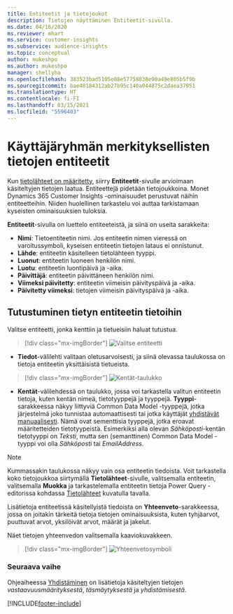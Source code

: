 ```yaml
---
title: Entiteetit ja tietojoukot
description: Tietojen näyttäminen Entiteetit-sivulla.
ms.date: 04/16/2020
ms.reviewer: mhart
ms.service: customer-insights
ms.subservice: audience-insights
ms.topic: conceptual
author: mukeshpo
ms.author: mukeshpo
manager: shellyha
ms.openlocfilehash: 383523bad5105e08e57758838e90a49e805b5f9b
ms.sourcegitcommit: bae40184312ab27b95c140a044875c2daea37951
ms.translationtype: HT
ms.contentlocale: fi-FI
ms.lasthandoff: 03/15/2021
ms.locfileid: "5596403"
---
```

# <a name="entities-in-audience-insights"></a>Käyttäjäryhmän merkityksellisten tietojen entiteetit

Kun [tietolähteet on määritetty](data-sources.md), siirry **Entiteetit**-sivulle arvioimaan käsiteltyjen tietojen laatua. Entiteettejä pidetään tietojoukkoina. Monet Dynamics 365 Customer Insights -ominaisuudet perustuvat näihin entiteetteihin. Niiden huolellinen tarkastelu voi auttaa tarkistamaan kyseisten ominaisuuksien tuloksia.

**Entiteetit**-sivulla on luettelo entiteeteistä, ja siinä on useita sarakkeita:

- **Nimi**: Tietoentiteetin nimi. Jos entiteetin nimen vieressä on varoitussymboli, kyseisen entiteetin tietojen lataus ei onnistunut.
- **Lähde**: entiteetin käsitelleen tietolähteen tyyppi.
- **Luonut**: entiteetin luoneen henkilön nimi.
- **Luotu**: entiteetin luontipäivä ja -aika.
- **Päivittäjä**: entiteetin päivittäneen henkilön nimi.
- **Viimeksi päivitetty**: entiteetin viimeisin päivityspäivä ja -aika.
- **Päivitetty viimeksi**: tietojen viimeisin päivityspäivä ja -aika.

## <a name="exploring-a-specific-entitys-data"></a>Tutustuminen tietyn entiteetin tietoihin

Valitse entiteetti, jonka kenttiin ja tietueisiin haluat tutustua.

> [!div class="mx-imgBorder"]
> ![Valitse entiteetti](media/data-manager-entities-data.png "Valitse entiteetti")

- **Tiedot**-välilehti valitaan oletusarvoisesti, ja siinä olevassa taulukossa on tietoja entiteetin yksittäisistä tietueista.

> [!div class="mx-imgBorder"]
> ![Kentät-taulukko](media/data-manager-entities-fields.PNG "Kentät-taulukko")

- **Kentät**-välilehdessä on taulukko, jossa voi tarkastella valitun entiteetin tietoja, kuten kentän nimeä, tietotyyppejä ja tyyppejä. **Tyyppi**-sarakkeessa näkyy liittyviä Common Data Model -tyyppejä, jotka järjestelmä joko tunnistaa automaattisesti tai jotka käyttäjät [yhdistävät manuaalisesti](map-entities.md). Nämä ovat sementtisia tyyppejä, jotka eroavat määritetteiden tietotyypeistä. Esimerkiksi alla olevan *Sähköposti*-kentän tietotyyppi on *Teksti*, mutta sen (semanttinen) Common Data Model -tyyppi voi olla *Sähköposti* tai *EmailAddress*.

> [!NOTE]
> Kummassakin taulukossa näkyy vain osa entiteetin tiedoista. Voit tarkastella koko tietojoukkoa siirtymällä **Tietolähteet**-sivulle, valitsemalla entiteetin, valitsemalla **Muokka** ja tarkastelemalla entiteetin tietoja Power Query -editorissa kohdassa [Tietolähteet](data-sources.md) kuvatulla tavalla.

Lisätietoja entiteetissä käsitellyistä tiedoista on **Yhteenveto**-sarakkeessa, jossa on joitakin tärkeitä tietoja tietojen ominaisuuksista, kuten tyhjäarvot, puuttuvat arvot, yksilöivät arvot, määrät ja jakelut.

Näet tietojen yhteenvedon valitsemalla kaaviokuvakkeen.

> [!div class="mx-imgBorder"]
> ![Yhteenvetosymboli](media/data-manager-entities-summary.png "Tietojen yhteenvetotaulukko")

### <a name="next-step"></a>Seuraava vaihe

Ohjeaiheessa [Yhdistäminen](data-unification.md) on lisätietoja käsiteltyjen tietojen *vastaavuusmäärityksestä*, *täsmäytyksestä* ja *yhdistämisestä*.


[!INCLUDE[footer-include](../includes/footer-banner.md)]